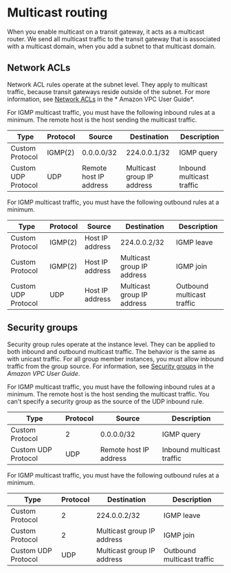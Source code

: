 # Multicast routing<a name="how-multicast-works"></a>

When you enable multicast on a transit gateway, it acts as a multicast router\. We send all multicast traffic to the transit gateway that is associated with a multicast domain, when you add a subnet to that multicast domain\.

## Network ACLs<a name="multicast-nacl"></a>

Network ACL rules operate at the subnet level\. They apply to multicast traffic, because transit gateways reside outside of the subnet\. For more information, see [Network ACLs](https://docs.aws.amazon.com/vpc/latest/userguide/vpc-network-acls.html) in the * Amazon VPC User Guide*\.

For IGMP multicast traffic, you must have the following inbound rules at a minimum\. The remote host is the host sending the multicast traffic\.


| Type | Protocol | Source | Destination | Description | 
| --- | --- | --- | --- | --- | 
| Custom Protocol | IGMP\(2\) | 0\.0\.0\.0/32 | 224\.0\.0\.1/32 | IGMP query  | 
| Custom UDP Protocol | UDP | Remote host IP address | Multicast group IP address | Inbound multicast traffic | 

For IGMP multicast traffic, you must have the following outbound rules at a minimum\.


| Type | Protocol | Source | Destination | Description | 
| --- | --- | --- | --- | --- | 
| Custom Protocol | IGMP\(2\) | Host IP address | 224\.0\.0\.2/32 | IGMP leave | 
| Custom Protocol | IGMP\(2\) | Host IP address | Multicast group IP address | IGMP join | 
| Custom UDP Protocol | UDP | Host IP address | Multicast group IP address | Outbound multicast traffic | 

## Security groups<a name="mulicast-security-group"></a>

Security group rules operate at the instance level\. They can be applied to both inbound and outbound multicast traffic\. The behavior is the same as with unicast traffic\. For all group member instances, you must allow inbound traffic from the group source\. For information, see [Security groups](https://docs.aws.amazon.com/vpc/latest/userguide/VPC_SecurityGroups.html) in the *Amazon VPC User Guide*\.

For IGMP multicast traffic, you must have the following inbound rules at a minimum\. The remote host is the host sending the multicast traffic\. You can't specify a security group as the source of the UDP inbound rule\.


| Type | Protocol | Source | Description | 
| --- | --- | --- | --- | 
| Custom Protocol | 2 | 0\.0\.0\.0/32 | IGMP query  | 
| Custom UDP Protocol | UDP | Remote host IP address | Inbound multicast traffic | 

For IGMP multicast traffic, you must have the following outbound rules at a minimum\.


| Type | Protocol | Destination | Description | 
| --- | --- | --- | --- | 
| Custom Protocol | 2 | 224\.0\.0\.2/32 | IGMP leave | 
| Custom Protocol | 2 | Multicast group IP address | IGMP join | 
| Custom UDP Protocol | UDP | Multicast group IP address | Outbound multicast traffic | 